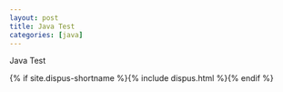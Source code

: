 ```yaml
---
layout: post
title: Java Test
categories: [java]
---
```


Java Test

{% if site.dispus-shortname %}{% include dispus.html %}{% endif %}